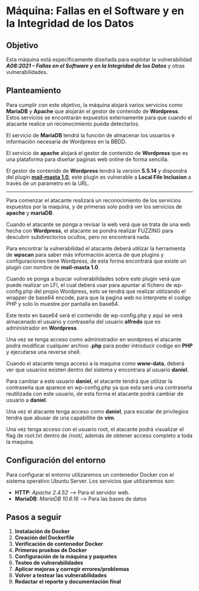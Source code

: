 # **Máquina: Fallas en el Software y en la Integridad de los Datos**

## Objetivo
Esta máquina está específicamente diseñada para explotar la vulnerabilidad ***A08:2021 – Fallas en el Software y en la Integridad de los Datos*** y otras vulnerabilidades.

## Planteamiento
Para cumplir con este objetivo, la máquina alojará varios servicios como **MariaDB** y **Apache** que alojarán el gestor de contenido de **Wordpress**.
Estos servicios se encontrarán expuestos externamente para que cuando el atacante realice un reconocimiento pueda detectarlos.

El servicio de **MariaDB** tendrá la función de almacenar los usuarios e información necesaria de Wordpress en la BBDD.

El servicio de **apache** alojará el gestor de contenido de **Wordpress** que es una plataforma para diseñar paginas web online de forma sencilla.

El gestor de contenido de **Wordpress** tendrá la versión **5.5.14** y dispondrá del plugin [**mail-masta 1.0**](https://www.exploit-db.com/exploits/50226), este plugin es vulnerable a **Local File Inclusion** a través de un parametro en la URL.

****

Para comenzar el atacante realizará un reconocimiento de los servicios expuestos por la maquina, y de primeras solo podrá ver los servicios de **apache** y **mariaDB**.

Cuando el atacante se ponga a revisar la web verá que se trata de una web hecha con **Wordpress**, el atacante se pondra realizar FUZZING para descubrir subdirectorios ocultos, pero no encontrará nada.

Para encontrar la vulnerabilidad el atacante deberá utilizar la herramienta de **wpscan** para saber más información acerca de que plugins y configuraciones tiene Wordpress, de esta forma encontrará que existe un plugin con nombre de **mail-masta 1.0**.

Cuando se ponga a buscar vulnerabilidades sobre este plugin verá que puede realizar un LFI, el cual deberá usar para apuntar al fichero de wp-config.php del propio Wordpress, esto se tendrá que realizar utilizando el wrapper de base64 encode, para que la pagina web no interprete el codigo PHP y solo lo muestre por pantalla en base64.

Este texto en base64 será el contenido de wp-config.php y aqui se verá almacenado el usuario y contraseña del usuario **alfredo** que es administrador en **Wordpress**.

Una vez se tenga acceso como administrador en wordpress el atacante podrá modificar cualquier archivo **.php** para poder introducir codigo en **PHP** y ejecutarse una reverse shell.

Cuando el atacante tenga acceso a la maquina como **www-data**, deberá ver que usuarios existen dentro del sistema y encontrara al usuario **daniel**.

Para cambiar a este usuario **daniel**, el atacante tendrá que utilizar la contraseña que aparece en wp-config.php ya que esta será una contraseña reutilizada con este usuario, de esta forma el atacante podrá cambiar de usuario a **daniel**.

Una vez el atacante tenga acceso como **daniel**, para escalar de privilegios tendra que abusar de una capabilitie de **vim**.


Una vez tenga acceso con el usuario root, el atacante podrá visualizar el flag de root.txt dentro de /root/, además de obtener acceso completo a toda la maquina.

## Configuración del entorno
Para configurar el entorno utilizaremos un contenedor Docker con el sistema operativo Ubuntu Server. Los servicios que utilizaremos son:

- **HTTP**: *Apache 2.4.52* --> Para el servidor web.
- **MariaDB**: *MariaDB 10.6.16* --> Para las bases de datos
 
## Pasos a seguir

1. **Instalación de Docker**
2. **Creación del Dockerfile**
3. **Verificación de contenedor Docker**
4. **Primeras pruebas de Docker**
5. **Configuración de la máquina y paquetes**
6. **Testeo de vulnerabilidades**
7. **Aplicar mejoras y corregir errores/problemas**
8. **Volver a testear las vulnerabilidades**
9. **Redactar el reporte y documentación final**
